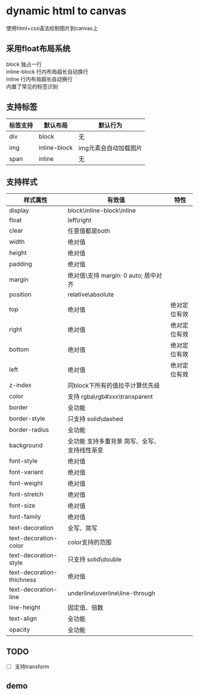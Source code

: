# dynamic html to canvas

使用html+css语法绘制图片到canvas上

## 采用**float**布局系统
block 独占一行  
inline-block 行内布局超长自动换行  
inline 行内布局超长自动换行  
内置了常见的标签识别  

## 支持标签

|标签支持|默认布局|默认行为|
|----|----|----|
|div|block|无|
|img|inline-block|img元素会自动加载图片|
|span|inline|无|

## 支持样式

|样式属性|有效值|特性|
|----|----|----|
|display|block\inline-block\inline|
|float|left\right|
|clear|任意值都是both|
|width|绝对值|
|height|绝对值|
|padding|绝对值|
|margin|绝对值\支持 margin: 0 auto; 居中对齐|
|position|relative\absolute|
|top|绝对值|绝对定位有效|
|right|绝对值|绝对定位有效|
|bottom|绝对值|绝对定位有效|
|left|绝对值|绝对定位有效|
|z-index|同block下所有的值拉平计算优先级|
|color|支持 rgba\rgb\#xxx\transparent|
|border|全功能|
|border-style|只支持 solid\dashed|
|border-radius|全功能|
|background|全功能 支持多重背景 简写、全写、支持线性渐变|
|font-style|绝对值|
|font-variant|绝对值|
|font-weight|绝对值|
|font-stretch|绝对值|
|font-size|绝对值|
|font-family|绝对值|
|text-decoration|全写、简写|
|text-decoration-color|color支持的范围|
|text-decoration-style|只支持 solid\double|
|text-decoration-thichness|绝对值|
|text-decoration-line|underline\overline\line-through|
|line-height|固定值、倍数|
|text-align|全功能|
|opacity|全功能|

## TODO

- [ ] 支持transform

## demo


